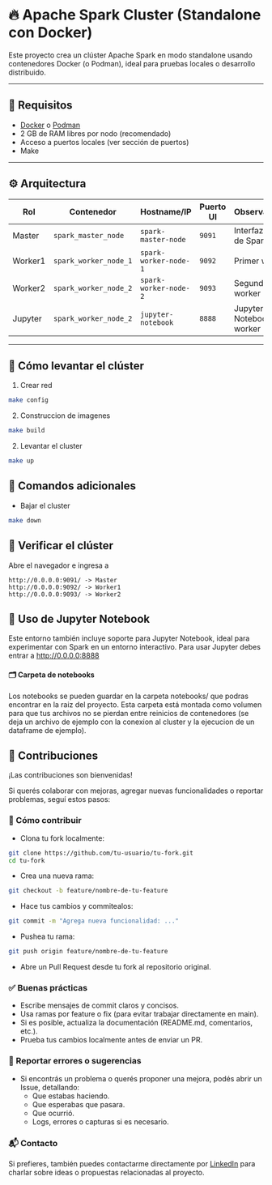 # 🔥 Apache Spark Cluster (Standalone con Docker)

Este proyecto crea un clúster Apache Spark en modo standalone usando contenedores Docker (o Podman), ideal para pruebas locales o desarrollo distribuido.

---

## 🧰 Requisitos

- [Docker](https://www.docker.com/) o [Podman](https://podman.io/)
- 2 GB de RAM libres por nodo (recomendado)
- Acceso a puertos locales (ver sección de puertos)
- Make
---

## ⚙️ Arquitectura

| Rol     | Contenedor       | Hostname/IP       | Puerto UI | Observaciones        |
|---------|------------------|-------------------|-----------|-----------------------|
| Master  | `spark_master_node`   | `spark-master-node`    | `9091`    | Interfaz Web de Spark |
| Worker1 | `spark_worker_node_1` | `spark-worker-node-1`  | `9092`    | Primer worker         |
| Worker2 | `spark_worker_node_2` | `spark-worker-node-2`  | `9093`    | Segundo worker        |
| Jupyter | `spark_worker_node_2` | `jupyter-notebook`  | `8888`    | Jupyter Notebooks worker        |

---


## 🚀 Cómo levantar el clúster
1. Crear red
```bash
make config
```
2. Construccion de imagenes
```bash
make build
```
2. Levantar el cluster
```bash
make up
```

## 🛑 Comandos adicionales
* Bajar el cluster
```bash
make down
```

## 🧪 Verificar el clúster
Abre el navegador e ingresa a
```
http://0.0.0.0:9091/ -> Master
http://0.0.0.0:9092/ -> Worker1
http://0.0.0.0:9093/ -> Worker2
```


## 📒 Uso de Jupyter Notebook
Este entorno también incluye soporte para Jupyter Notebook, ideal para experimentar con Spark en un entorno interactivo. Para usar Jupyter debes entrar a http://0.0.0.0:8888

#### 🗂️ Carpeta de notebooks
Los notebooks se pueden guardar en la carpeta notebooks/ que podras encontrar en la raiz del proyecto. Esta carpeta está montada como volumen para que tus archivos no se pierdan entre reinicios de contenedores (se deja un archivo de ejemplo con la conexion al cluster y la ejecucion de un dataframe de ejemplo).


## 🤝 Contribuciones

¡Las contribuciones son bienvenidas!

Si querés colaborar con mejoras, agregar nuevas funcionalidades o reportar problemas, seguí estos pasos:

### 🧩 Cómo contribuir


- Clona tu fork localmente:
``` bash
git clone https://github.com/tu-usuario/tu-fork.git
cd tu-fork
```


- Crea una nueva rama:
``` bash
git checkout -b feature/nombre-de-tu-feature
```

- Hace tus cambios y commitealos:
``` bash
git commit -m "Agrega nueva funcionalidad: ..."
```

- Pushea tu rama:
``` bash
git push origin feature/nombre-de-tu-feature
```

- Abre un Pull Request desde tu fork al repositorio original.

### ✅ Buenas prácticas

- Escribe mensajes de commit claros y concisos.
- Usa ramas por feature o fix (para evitar trabajar directamente en main).
- Si es posible, actualiza la documentación (README.md, comentarios, etc.).
- Prueba tus cambios localmente antes de enviar un PR.

### 🐛 Reportar errores o sugerencias
- Si encontrás un problema o querés proponer una mejora, podés abrir un Issue, detallando:
    - Que estabas haciendo.
    - Que esperabas que pasara.
    - Que ocurrió.
    - Logs, errores o capturas si es necesario.


### 📬 Contacto
Si prefieres, también puedes contactarme directamente por [LinkedIn](https://www.linkedin.com/in/matias-moreno-iglesias/) para charlar sobre ideas o propuestas relacionadas al proyecto.